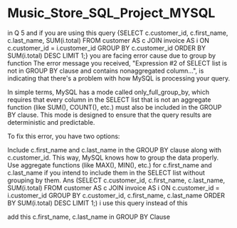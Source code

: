 # Music_Store_SQL_Project_MYSQL 
in Q 5  and if you are using this query {SELECT c.customer_id, c.first_name, c.last_name, SUM(i.total) FROM customer AS c
JOIN invoice AS i
ON c.customer_id = i.customer_id
GROUP BY c.customer_id
ORDER BY SUM(i.total) DESC
LIMIT 1;} you are facing error cause due to group by function The error message you received, "Expression #2 of SELECT list is not in GROUP BY clause and contains nonaggregated column...", is indicating that there's a problem with how MySQL is processing your query.

In simple terms, MySQL has a mode called only_full_group_by, which requires that every column in the SELECT list that is not an aggregate function (like SUM(), COUNT(), etc.) must also be included in the GROUP BY clause. This mode is designed to ensure that the query results are deterministic and predictable.

To fix this error, you have two options:

Include c.first_name and c.last_name in the GROUP BY clause along with c.customer_id. This way, MySQL knows how to group the data properly.
Use aggregate functions (like MAX(), MIN(), etc.) for c.first_name and c.last_name if you intend to include them in the SELECT list without grouping by them.
Ans (SELECT c.customer_id, c.first_name, c.last_name, SUM(i.total) FROM customer AS c
JOIN invoice AS i
ON c.customer_id = i.customer_id
GROUP BY c.customer_id, c.first_name, c.last_name
ORDER BY SUM(i.total) DESC
LIMIT 1;) i use this query instead of this

add this c.first_name, c.last_name in GROUP BY Clause 

